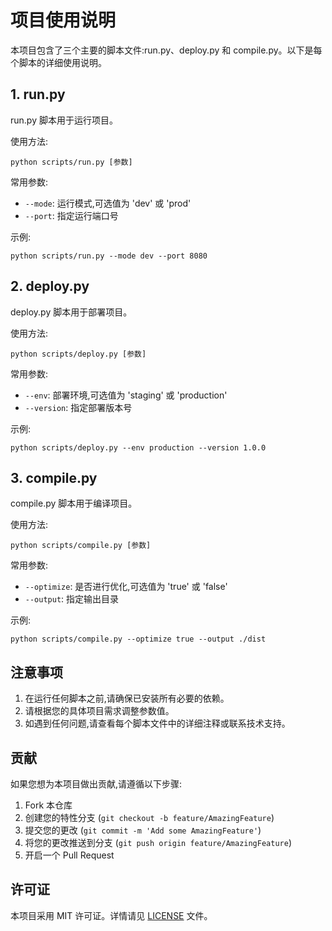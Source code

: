 # 项目使用说明

本项目包含了三个主要的脚本文件:run.py、deploy.py 和 compile.py。以下是每个脚本的详细使用说明。

## 1. run.py

run.py 脚本用于运行项目。

使用方法:

```
python scripts/run.py [参数]
```

常用参数:
- `--mode`: 运行模式,可选值为 'dev' 或 'prod'
- `--port`: 指定运行端口号

示例:

```
python scripts/run.py --mode dev --port 8080
```

## 2. deploy.py

deploy.py 脚本用于部署项目。

使用方法:

```
python scripts/deploy.py [参数]
```

常用参数:
- `--env`: 部署环境,可选值为 'staging' 或 'production'
- `--version`: 指定部署版本号

示例:
```
python scripts/deploy.py --env production --version 1.0.0
```

## 3. compile.py

compile.py 脚本用于编译项目。

使用方法:
```
python scripts/compile.py [参数]
```

常用参数:
- `--optimize`: 是否进行优化,可选值为 'true' 或 'false'
- `--output`: 指定输出目录

示例:
```
python scripts/compile.py --optimize true --output ./dist
```

## 注意事项

1. 在运行任何脚本之前,请确保已安装所有必要的依赖。
2. 请根据您的具体项目需求调整参数值。
3. 如遇到任何问题,请查看每个脚本文件中的详细注释或联系技术支持。

## 贡献

如果您想为本项目做出贡献,请遵循以下步骤:
1. Fork 本仓库
2. 创建您的特性分支 (`git checkout -b feature/AmazingFeature`)
3. 提交您的更改 (`git commit -m 'Add some AmazingFeature'`)
4. 将您的更改推送到分支 (`git push origin feature/AmazingFeature`)
5. 开启一个 Pull Request

## 许可证

本项目采用 MIT 许可证。详情请见 [LICENSE](LICENSE) 文件。
